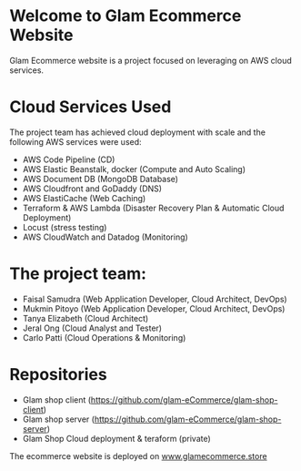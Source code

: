 # Welcome to Glam Ecommerce Website

Glam Ecommerce website is a project focused on leveraging on AWS cloud services.

# Cloud Services Used

The project team has achieved cloud deployment with scale and the following AWS services were used:
- AWS Code Pipeline (CD)
- AWS Elastic Beanstalk, docker (Compute and Auto Scaling)
- AWS Document DB (MongoDB Database)
- AWS Cloudfront and GoDaddy (DNS)
- AWS ElastiCache (Web Caching)
- Terraform  & AWS Lambda (Disaster Recovery Plan & Automatic Cloud Deployment)
- Locust (stress testing)
- AWS CloudWatch and Datadog (Monitoring)

# The project team:
- Faisal Samudra (Web Application Developer, Cloud Architect, DevOps)
- Mukmin Pitoyo (Web Application Developer, Cloud Architect, DevOps)
- Tanya Elizabeth (Cloud Architect)
- Jeral Ong (Cloud Analyst and Tester)
- Carlo Patti (Cloud Operations & Monitoring)

# Repositories
- Glam shop client (https://github.com/glam-eCommerce/glam-shop-client)
- Glam shop server (https://github.com/glam-eCommerce/glam-shop-server)
- Glam Shop Cloud deployment & teraform (private)

The ecommerce website is deployed on www.glamecommerce.store
